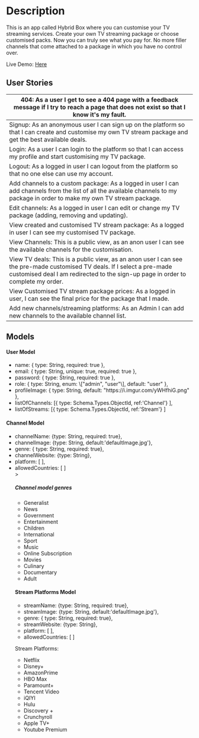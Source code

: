 <h1>Description</h1>
This is an app called Hybrid Box where you can customise your TV streaming services. Create your own TV streaming package or choose customised packs. Now you can truly see what you pay for. No more filler channels that come attached to a package in which you have no control over.

Live Demo: <a href="https://hybridbox.netlify.app/" target=_blank>Here</a>

<h2>User Stories</h2>

| 404: As a user I get to see a 404 page with a feedback message if I try to reach a page that does not exist so that I know it's my fault.                                                                   |
| ----------------------------------------------------------------------------------------------------------------------------------------------------------------------------------------------------------- |
| Signup: As an anonymous user I can sign up on the platform so that I can create and customise my own TV stream package and get the best available deals.                                                    |
| Login: As a user I can login to the platform so that I can access my profile and start customising my TV package.                                                                                           |
| Logout: As a logged in user I can logout from the platform so that no one else can use my account.                                                                                                          |
| Add channels to a custom package: As a logged in user I can add channels from the list of all the available channels to my package in order to make my own TV stream package.                               |
| Edit channels: As a logged in user I can edit or change my TV package (adding, removing and updating).                                                                                                      |
| View created and customised TV stream package: As a logged in user I can see my customised TV package.                                                                                                      |
| View Channels: This is a public view, as an anon user I can see the available channels for the customisation.                                                                                               |
| View TV deals: This is a public view, as an anon user I can see the pre-made customised TV deals. If I select a pre-made customised deal I am redirected to the sign-up page in order to complete my order. |
| View Customised TV stream package prices: As a logged in user, I can see the final price for the package that I made.                                                                                       |
| Add new channels/streaming platforms: As an Admin I can add new channels to the available channel list.                                                                                                     |

<h2>Models</h2>

<h4>User Model</h4>

<ul>

<li>name: { type: String, required: true },</li>
<li>email: { type: String, unique: true, required: true },</li>
<li>password: { type: String, required: true },</li>
<li>role: { type: String, enum: \["admin", "user"\], default: "user" },</li>
<li>profileImage: { type: String, default: "https://i.imgur.com/yWHfhiG.png" },</li>
<li>listOfChannels: [{ type: Schema.Types.ObjectId, ref:'Channel'} ],</li>
<li>listOfStreams: [{ type: Schema.Types.ObjectId, ref:'Stream'} ]</li>


</ul>

<h4>Channel Model </h4>

<ul>
<li>channelName: {type: String, required: true},</li>
<li>channelImage: {type: String, default:'defaultImage.jpg'},</li>
<li>genre: { type: String, required: true},</li>
<li>channelWebsite: {type: String},</li>
<li>platform: [ ],</li>
<li>allowedCountries: [ ]</li>
</ul<>>

<h5>Channel model genres</h5>

<ul>
<li>Generalist</li>
<li>News</li>
<li>Government</li>
<li>Entertainment</li>
<li>Children</li>
<li>International</li>
<li>Sport</li>
<li>Music</li>
<li>Online Subscription</li>
<li>Movies</li>
<li>Culinary</li>
<li>Documentary</li>
<li>Adult</li> 
 </ul>

<h4>Stream Platforms Model</h4>

<ul>
<li>streamName: {type: String, required: true},</li>
<li>streamImage: {type: String, default:'defaultImage.jpg'},</li>
<li>genre: { type: String, required: true},</li>
<li>streamWebsite: {type: String},</li>
<li>platform: [ ],</li>
<li>allowedCountries: [ ]</li>
</ul>

Stream Platforms:

<ul>
    
<li>Netflix</li>
<li>Disney+</li>
<li>AmazonPrime</li>
<li>HBO Max</li>
<li>Paramount+</li>
<li>Tencent Video</li>
<li>iQIYI</li>
<li>Hulu</li>
<li>Discovery +</li>
<li>Crunchyroll</li>
<li>Apple TV+</li>
<li>Youtube Premium</li>
</ul>
